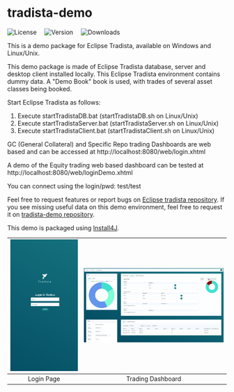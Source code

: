 # tradista-demo

![License](https://img.shields.io/badge/License-Apache_2.0-33ff99.svg?link=https://www.apache.org/licenses/LICENSE-2.0)&emsp;
![Version](https://img.shields.io/badge/Version%20-%203.0.0%20-%2033ff99?color=33ff99)&emsp;
![Downloads](https://img.shields.io/github/downloads/oasuncion/tradista-demo/total?color=33ff99)





This is a demo package for Eclipse Tradista, available on Windows and Linux/Unix.

This demo package is made of Eclipse Tradista database, server and desktop client installed locally.
This Eclipse Tradista environment contains dummy data. A "Demo Book" book is used, with trades of several asset classes being booked.

Start Eclipse Tradista as follows:

1. Execute startTradistaDB.bat (startTradistaDB.sh on Linux/Unix)
2. Execute startTradistaServer.bat (startTradistaServer.sh on Linux/Unix)
3. Execute startTradistaClient.bat (startTradistaClient.sh on Linux/Unix)

GC (General Collateral) and Specific Repo trading Dashboards are web based and can be accessed at http://localhost:8080/web/login.xhtml

A demo of the Equity trading web based dashboard can be tested at http://localhost:8080/web/loginDemo.xhtml

You can connect using the login/pwd: test/test

Feel free to request features or report bugs on [Eclipse tradista repository](https://github.com/eclipse-tradista/tradista).
If you see missing useful data on this demo environment, feel free to request it on [tradista-demo repository](https://github.com/oasuncion/tradista-demo).

This demo is packaged using [Install4J](https://www.ej-technologies.com/products/install4j/overview.html).

|![Login](./login.PNG)|![Dashboard](./dashboard.PNG)|
|:-:|:-:|
| Login Page | Trading Dashboard |


